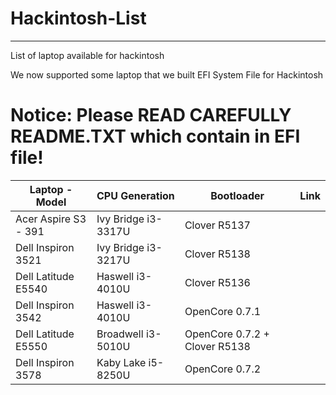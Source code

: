 # Hackintosh-List
---
List of laptop available for hackintosh 

We now supported some laptop that we built EFI System File for Hackintosh

# Notice: Please READ CAREFULLY README.TXT which contain in EFI file!

| Laptop - Model | CPU Generation | Bootloader | Link |
| ------------- | ------------- | ------------- | ------------- |
| Acer Aspire S3 - 391 | Ivy Bridge i3-3317U | Clover R5137 |
| Dell Inspiron 3521 | Ivy Bridge i3-3217U | Clover R5138 |
| Dell Latitude E5540 | Haswell i3-4010U | Clover R5136 |
| Dell Inspiron 3542 | Haswell i3-4010U | OpenCore 0.7.1 |
| Dell Latitude E5550 | Broadwell i3-5010U | OpenCore 0.7.2 + Clover R5138 |
| Dell Inspiron 3578 | Kaby Lake i5-8250U | OpenCore 0.7.2 |
